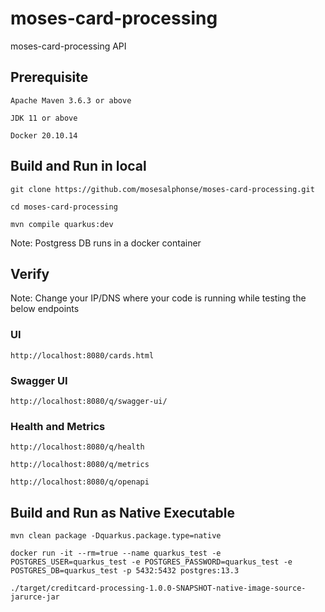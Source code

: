 # moses-card-processing
moses-card-processing API

## Prerequisite

```
Apache Maven 3.6.3 or above

JDK 11 or above

Docker 20.10.14

```

## Build and Run in local

```
git clone https://github.com/mosesalphonse/moses-card-processing.git

cd moses-card-processing

mvn compile quarkus:dev

```

Note: Postgress DB runs in a docker container


## Verify

Note: Change your IP/DNS where your code is running while testing the below endpoints

### UI

```
http://localhost:8080/cards.html

```
### Swagger UI

```
http://localhost:8080/q/swagger-ui/

```
### Health and Metrics

```
http://localhost:8080/q/health

http://localhost:8080/q/metrics

http://localhost:8080/q/openapi

```

## Build and Run as Native Executable

```
mvn clean package -Dquarkus.package.type=native

docker run -it --rm=true --name quarkus_test -e POSTGRES_USER=quarkus_test -e POSTGRES_PASSWORD=quarkus_test -e POSTGRES_DB=quarkus_test -p 5432:5432 postgres:13.3

./target/creditcard-processing-1.0.0-SNAPSHOT-native-image-source-jarurce-jar

```

